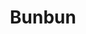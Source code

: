 ---
title: 'Bunbun'
description: 'Création d’un objet 3D puis réalisation d’une vidéo du site internet de l’objet'
pubDate: 'Jul 08 2024'
heroImage: '/Bunbun.png'

---